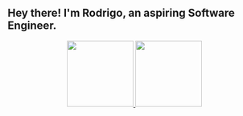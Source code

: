## Hey there! I'm Rodrigo, an aspiring Software Engineer.
<div align="center">
  <a href="https://github.com/rodrigocoelho2">
  <img height="132em" src="https://github-readme-stats.vercel.app/api?username=rodrigocoelho2&show_icons=true&theme=dark&include_all_commits=true&count_private=true"/>
  <img height="132em" src="https://github-readme-stats.vercel.app/api/top-langs/?username=rodrigocoelho2&layout=compact&langs_count=7&theme=dark"/>
</div>

